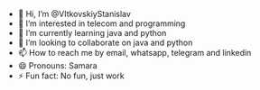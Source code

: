 - 👋 Hi, I’m @VItkovskiyStanislav
- 👀 I’m interested in telecom and programming
- 🌱 I’m currently learning java and python
- 💞️ I’m looking to collaborate on java and python
- 📫 How to reach me by email, whatsapp, telegram and linkedin
- 😄 Pronouns: Samara
- ⚡ Fun fact: No fun, just work

<!---
VItkovskiyStanislav/VItkovskiyStanislav is a ✨ special ✨ repository because its `README.md` (this file) appears on your GitHub profile.
You can click the Preview link to take a look at your changes.
--->
